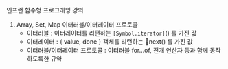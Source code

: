 인프런 함수형 프로그래밍 강의


1. Array, Set, Map 이터러블/이터레이터 프로토콜
	- 이터러블 : 이터레이터를 리턴하는 `[Symbol.iterator]`() 를 가진 값
	- 이터레이터 :  { value, done } 객체를 리턴하는 next() 를 가진 값
	- 이터러블/이터레이터 프로토콜 : 이터러블 for...of, 전개 연산자 등과 함께 동작하도록한 규약